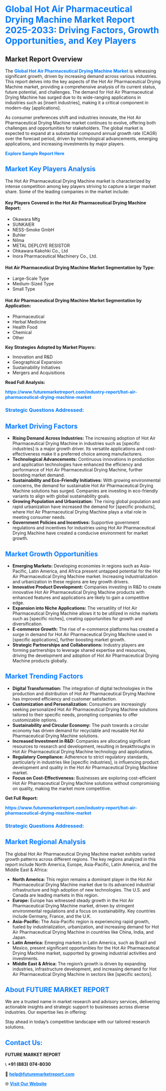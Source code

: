 <h1 style="color: #007BFF;">Global Hot Air Pharmaceutical Drying Machine Market Report 2025-2033: Driving Factors, Growth Opportunities, and Key Players</h1>

<section id="overview">
<h2>Market Report Overview</h2>
<p>The <a href="https://www.futuremarketreport.com/industry-report/hot-air-pharmaceutical-drying-machine-market" style="color: #007BFF; text-decoration: none;"><strong>Global Hot Air Pharmaceutical Drying Machine Market</strong></a> is witnessing significant growth, driven by increasing demand across various industries. This report delves into the key aspects of the Hot Air Pharmaceutical Drying Machine market, providing a comprehensive analysis of its current status, future potential, and challenges. The demand for Hot Air Pharmaceutical Drying Machine has surged due to its wide-ranging applications in industries such as [insert industries], making it a critical component in modern-day [applications].</p>
<p>As consumer preferences shift and industries innovate, the Hot Air Pharmaceutical Drying Machine market continues to evolve, offering both challenges and opportunities for stakeholders. The global market is expected to expand at a substantial compound annual growth rate (CAGR) over the forecast period, driven by technological advancements, emerging applications, and increasing investments by major players.</p>
</section>

<section id="overview">
<p><a href="https://www.futuremarketreport.com/request-sample/reportId=87032" style="color: #007BFF; text-decoration: none;"><strong>Explore Sample Report Here</strong></a></p>
</section>

<section id="key-players">
<h2 style="color: #007BFF;">Market Key Players Analysis</h2>
<p>The Hot Air Pharmaceutical Drying Machine market is characterized by intense competition among key players striving to capture a larger market share. Some of the leading companies in the market include:</p>
<h4>Key Players Covered in the Hot Air Pharmaceutical Drying Machine Report:</h4>
<ul><li>Okawara Mfg</li><li>SUNKAIER</li><li>NESS-Smoke GmbH</li><li>Buhler</li><li>Nilma</li><li>METAL DEPLOYE RESISTOR</li><li>Ohkawara Kakohki Co., Ltd</li><li>Inora Pharmaceutical Machinery Co., Ltd.</li></ul>
<h4>Hot Air Pharmaceutical Drying Machine Market Segmentation by Type:</h4>
<ul><li>Large-Scale Type</li><li>Medium-Sized Type</li><li>Small Type</li></ul>

<h4>Hot Air Pharmaceutical Drying Machine Market Segmentation by Application:</h4>
<ul><li>Pharmaceutical</li><li>Herbal Medicine</li><li>Health Food</li><li>Chemical</li><li>Other</li></ul>
<p><strong>Key Strategies Adopted by Market Players:</strong></p>
<ul>
<li>Innovation and R&D</li>
<li>Geographical Expansion</li>
<li>Sustainability Initiatives</li>
<li>Mergers and Acquisitions</li>
</ul>
</section>

<section>
<p><strong>Read Full Analysis: </strong></p><a href="https://www.futuremarketreport.com/industry-report/hot-air-pharmaceutical-drying-machine-market" style="color: #007BFF; text-decoration: none;"><strong>https://www.futuremarketreport.com/industry-report/hot-air-pharmaceutical-drying-machine-market</strong></a>
<h3 style="color: #007BFF;">Strategic Questions Addressed:</h3>
</section>

<section id="driving-factors">
<h2 style="color: #007BFF;">Market Driving Factors</h2>
<ul>
<li><strong>Rising Demand Across Industries:</strong> The increasing adoption of Hot Air Pharmaceutical Drying Machine in industries such as [specific industries] is a major growth driver. Its versatile applications and cost-effectiveness make it a preferred choice among manufacturers.</li>
<li><strong>Technological Advancements:</strong> Continuous innovations in production and application technologies have enhanced the efficiency and performance of Hot Air Pharmaceutical Drying Machine, further boosting market demand.</li>
<li><strong>Sustainability and Eco-Friendly Initiatives:</strong> With growing environmental concerns, the demand for sustainable Hot Air Pharmaceutical Drying Machine solutions has surged. Companies are investing in eco-friendly variants to align with global sustainability goals.</li>
<li><strong>Growing Population and Urbanization:</strong> The rising global population and rapid urbanization have increased the demand for [specific products], where Hot Air Pharmaceutical Drying Machine plays a vital role in meeting consumer needs.</li>
<li><strong>Government Policies and Incentives:</strong> Supportive government regulations and incentives for industries using Hot Air Pharmaceutical Drying Machine have created a conducive environment for market growth.</li>
</ul>
</section>

<section id="growth-opportunities">
<h2 style="color: #007BFF;">Market Growth Opportunities</h2>
<ul>
<li><strong>Emerging Markets:</strong> Developing economies in regions such as Asia-Pacific, Latin America, and Africa present untapped potential for the Hot Air Pharmaceutical Drying Machine market. Increasing industrialization and urbanization in these regions are key growth drivers.</li>
<li><strong>Innovative Product Development:</strong> Companies investing in R&D to create innovative Hot Air Pharmaceutical Drying Machine products with enhanced features and applications are likely to gain a competitive edge.</li>
<li><strong>Expansion into Niche Applications:</strong> The versatility of Hot Air Pharmaceutical Drying Machine allows it to be utilized in niche markets such as [specific niches], creating opportunities for growth and diversification.</li>
<li><strong>E-commerce Growth:</strong> The rise of e-commerce platforms has created a surge in demand for Hot Air Pharmaceutical Drying Machine used in [specific applications], further boosting market growth.</li>
<li><strong>Strategic Partnerships and Collaborations:</strong> Industry players are forming partnerships to leverage shared expertise and resources, driving the development and adoption of Hot Air Pharmaceutical Drying Machine products globally.</li>
</ul>
</section>

<section id="trending-factors">
<h2 style="color: #007BFF;">Market Trending Factors</h2>
<ul>
<li><strong>Digital Transformation:</strong> The integration of digital technologies in the production and distribution of Hot Air Pharmaceutical Drying Machine has improved efficiency and customer satisfaction.</li>
<li><strong>Customization and Personalization:</strong> Consumers are increasingly seeking personalized Hot Air Pharmaceutical Drying Machine solutions tailored to their specific needs, prompting companies to offer customizable options.</li>
<li><strong>Sustainability and Circular Economy:</strong> The push towards a circular economy has driven demand for recyclable and reusable Hot Air Pharmaceutical Drying Machine solutions.</li>
<li><strong>Increased Investment in R&D:</strong> Companies are allocating significant resources to research and development, resulting in breakthroughs in Hot Air Pharmaceutical Drying Machine technology and applications.</li>
<li><strong>Regulatory Compliance:</strong> Adherence to strict regulatory standards, particularly in industries like [specific industries], is influencing product development and quality in the Hot Air Pharmaceutical Drying Machine market.</li>
<li><strong>Focus on Cost-Effectiveness:</strong> Businesses are exploring cost-efficient Hot Air Pharmaceutical Drying Machine solutions without compromising on quality, making the market more competitive.</li>
</ul>
</section>

<section>
<p><strong>Get Full Report: </strong></p><a href="https://www.futuremarketreport.com/industry-report/hot-air-pharmaceutical-drying-machine-market" style="color: #007BFF; text-decoration: none;"><strong>https://www.futuremarketreport.com/industry-report/hot-air-pharmaceutical-drying-machine-market</strong></a>
<h3 style="color: #007BFF;">Strategic Questions Addressed:</h3>
</section>


<section id="regional-analysis">
<h2 style="color: #007BFF;">Market Regional Analysis</h2>
<p>The global Hot Air Pharmaceutical Drying Machine market exhibits varied growth patterns across different regions. The key regions analyzed in this report include North America, Europe, Asia-Pacific, Latin America, and the Middle East & Africa:</p>
<ul>
<li><strong>North America:</strong> This region remains a dominant player in the Hot Air Pharmaceutical Drying Machine market due to its advanced industrial infrastructure and high adoption of new technologies. The U.S. and Canada are leading markets in this region.</li>
<li><strong>Europe:</strong> Europe has witnessed steady growth in the Hot Air Pharmaceutical Drying Machine market, driven by stringent environmental regulations and a focus on sustainability. Key countries include Germany, France, and the U.K.</li>
<li><strong>Asia-Pacific:</strong> The Asia-Pacific region is experiencing rapid growth, fueled by industrialization, urbanization, and increasing demand for Hot Air Pharmaceutical Drying Machine in countries like China, India, and Japan.</li>
<li><strong>Latin America:</strong> Emerging markets in Latin America, such as Brazil and Mexico, present significant opportunities for the Hot Air Pharmaceutical Drying Machine market, supported by growing industrial activities and investments.</li>
<li><strong>Middle East & Africa:</strong> The region’s growth is driven by expanding industries, infrastructure development, and increasing demand for Hot Air Pharmaceutical Drying Machine in sectors like [specific sectors].</li>
</ul>
</section>

<footer>
<h2 style="color: #007BFF;">About FUTURE MARKET REPORT</h2>
<p>We are a trusted name in market research and advisory services, delivering actionable insights and strategic support to businesses across diverse industries. Our expertise lies in offering:</p>

<p>Stay ahead in today’s competitive landscape with our tailored research solutions.</p>

<h2 style="color: #007BFF;">Contact Us:</h2>
<p><strong>FUTURE MARKET REPORT</strong></p>
<p>📞 <strong>+91 (883) 074-8030</strong></p>
<p>📧 <strong><a href="mailto:help@futuremarketreport.com" style="color: #007BFF;">help@futuremarketreport.com</a></strong></p>
<p>🌐 <strong><a href="https://www.futuremarketreport.com/" style="color: #007BFF;">Visit Our Website</a></strong></p>
</footer>
